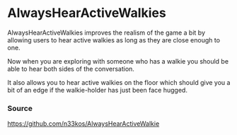 # AlwaysHearActiveWalkies

AlwaysHearActiveWalkies improves the realism of the game a bit by allowing users to hear active walkies as long as they are close enough to one.

Now when you are exploring with someone who has a walkie you should be able to hear both sides of the conversation.

It also allows you to hear active walkies on the floor which should give you a bit of an edge if the walkie-holder has just been face hugged.

### Source
https://github.com/n33kos/AlwaysHearActiveWalkie